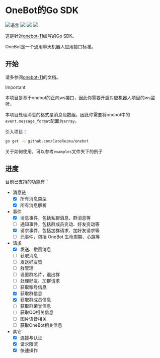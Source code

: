 # OneBot的Go SDK

![](https://img.shields.io/github/languages/top/CuteReimu/onebot "语言")
[![](https://img.shields.io/github/actions/workflow/status/CuteReimu/onebot/golangci-lint.yml?branch=master)](https://github.com/CuteReimu/onebot/actions/workflows/golangci-lint.yml "代码分析")
[![](https://img.shields.io/github/contributors/CuteReimu/onebot)](https://github.com/CuteReimu/onebot/graphs/contributors "贡献者")
[![](https://img.shields.io/github/license/CuteReimu/onebot)](https://github.com/CuteReimu/onebot/blob/master/LICENSE "许可协议")

这是针对[onebot-11](https://github.com/botuniverse/onebot-11)编写的Go SDK。

OneBot是一个通用聊天机器人应用接口标准。

## 开始

请多参阅[onebot-11](https://github.com/botuniverse/onebot-11)的文档。

> [!IMPORTANT]
> 本项目是基于onebot的正向ws接口，因此你需要开启对应机器人项目的ws监听。
>
> 本项目处理消息的格式是消息段数组，因此你需要将onobot中的`event.message_format`配置为`array`。

引入项目：

```bash
go get -u github.com/CuteReimu/onebot
```

关于如何使用，可以参考`examples`文件夹下的例子

## 进度

目前已支持的功能有：

- 消息链
  - [x] 所有消息类型
  - [x] 所有消息解析
- 事件
  - [x] 消息事件，包括私聊消息、群消息等
  - [ ] 通知事件，包括群成员变动、好友变动等
  - [x] 请求事件，包括加群请求、加好友请求等
  - [ ] 元事件，包括 OneBot 生命周期、心跳等
- 请求
  - [x] 发送、撤回消息
  - [ ] 获取消息
  - [ ] 发送好友赞
  - [ ] 群管理
  - [ ] 设置群名片，退出群
  - [ ] 处理好友、加群请求
  - [ ] 获取账号信息
  - [x] 获取群信息
  - [x] 获取群成员信息
  - [ ] 获取群荣誉信息
  - [ ] 获取QQ相关信息
  - [ ] 图片语音相关
  - [ ] 获取OneBot相关信息
- 其它
  - [x] 连接与认证
  - [x] 请求限流
  - [x] 快速操作
